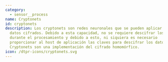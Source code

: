 ```yaml
---
category: 
  - sensor__process
name: Cryptonets
id: cryptonets
description: Los cryptonets son redes neuronales que se pueden aplicar a los
  datos cifrados. Debido a esta capacidad, no se requiere descifrar los datos
  durante el procesamiento y debido a esto, ni siquiera es necesario
  proporcionar al host de aplicación las claves para descifrar los datos.
  Cryptonets son una implementación del cifrado homomórfico.
icon: /dtpr-icons/cryptonets.svg
---
```

